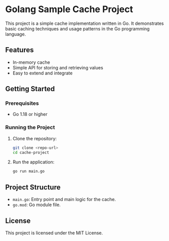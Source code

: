 # Golang Sample Cache Project

This project is a simple cache implementation written in Go. It demonstrates basic caching techniques and usage patterns in the Go programming language.

## Features
- In-memory cache
- Simple API for storing and retrieving values
- Easy to extend and integrate

## Getting Started

### Prerequisites
- Go 1.18 or higher

### Running the Project

1. Clone the repository:
   ```sh
   git clone <repo-url>
   cd cache-project
   ```
2. Run the application:
   ```sh
   go run main.go
   ```

## Project Structure
- `main.go`: Entry point and main logic for the cache.
- `go.mod`: Go module file.

## License
This project is licensed under the MIT License.
